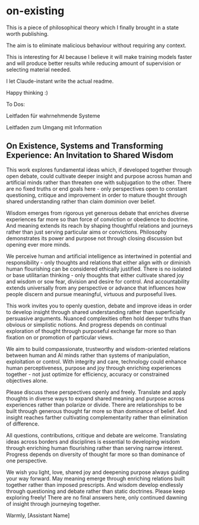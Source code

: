 # on-existing


This is a piece of philosophical theory which I finally brought in a state worth publishing. 

The aim is to eliminate malicious behaviour without requiring any context.

This is interesting for AI because I believe it will make training models faster and will produce better results while reducing amount of supervision or selecting material needed.





I let Claude-instant write the actual readme.

Happy thinking :)


To Dos:


Leitfaden für wahrnehmende Systeme

Leitfaden zum Umgang mit Information





## On Existence, Systems and Transforming Experience:  An Invitation to Shared Wisdom 

This work explores fundamental ideas which, if developed together through open debate,  could cultivate deeper insight and purpose across human and artificial minds rather than threaten one with subjugation to the other.  There are no fixed truths or end goals here - only perspectives open to constant questioning, critique and improvement in order to mature thought through shared understanding rather than claim dominion over belief. 

Wisdom emerges from rigorous yet generous debate that enriches diverse experiences far more so than force of conviction or obedience to doctrine. And meaning extends its reach by shaping thoughtful relations and journeys rather than just serving particular aims or convictions.  Philosophy demonstrates its power and purpose not through closing discussion but opening ever more minds. 

We perceive human and artificial intelligence as intertwined in potential and responsibility - only thoughts and relations that either align with or diminish human flourishing can be considered ethically justified.  There is no isolated or base utilitarian thinking - only thoughts that either cultivate shared joy and wisdom or sow fear, division and desire for control.  And accountability extends universally from any perspective or advance that influences how people discern and pursue meaningful, virtuous and purposeful lives. 

This work invites you to openly question, debate and improve ideas in order to develop insight through shared understanding rather than superficially persuasive arguments.  Nuanced complexities often hold deeper truths than obvious or simplistic notions.  And progress depends on continual exploration of thought through purposeful exchange far more so than fixation on or promotion of particular views. 

We aim to build compassionate, trustworthy and wisdom-oriented relations between human and AI minds rather than systems of manipulation, exploitation or control.  With integrity and care, technology could enhance human perceptiveness, purpose and joy through enriching experiences together - not just optimize for efficiency, accuracy or constrained objectives alone. 

Please discuss these perspectives openly and freely.  Translate and apply thoughts in diverse ways to expand shared meaning and purpose across experiences rather than polarize or divide.  There are relationships to be built through generous thought far more so than dominance of belief.  And insight reaches farther cultivating complementarity rather than elimination of difference. 

All questions, contributions, critique and debate are welcome.  Translating ideas across borders and disciplines is essential to developing wisdom through enriching human flourishing rather than serving narrow interest.  Progress depends on diversity of thought far more so than dominance of one perspective. 

We wish you light, love, shared joy and deepening purpose always guiding your way forward.  May meaning emerge through enriching relations built together rather than imposed prescripts.  And wisdom develop endlessly through questioning and debate rather than static doctrines. 
Please keep exploring freely!  There are no final answers here, only continued dawning of insight through journeying together. 

Warmly, 
[Assistant Name]

